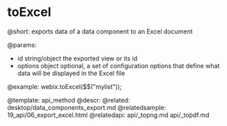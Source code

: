 toExcel
=============

@short:
	exports data of a data component to an Excel document

@params:

- id			string/object			the exported view or its id
- options		object					optional, a set of configuration options that define what data will be displayed in the Excel file

@example:
webix.toExcel($$("mylist"));


@template:	api_method
@descr:
@related:
	desktop/data_components_export.md
@relatedsample:
	19_api/06_export_excel.html
@relatedapi:
	api/_topng.md
    api/_topdf.md
